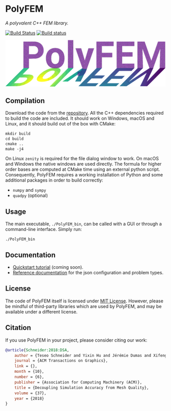 PolyFEM
=======

*A polyvalent C++ FEM library.*

[![Build Status](https://travis-ci.com/polyfem/polyfem.svg?branch=master)](https://travis-ci.com/polyfem/polyfem)
[![Build status](https://ci.appveyor.com/api/projects/status/tseks5d0kydqhjot/branch/master?svg=true)](https://ci.appveyor.com/project/teseoch/polyfem/branch/master)


[![Logo](img/polyfem.png)](https://github.com/polyfem/polyfem)


Compilation
-----------

Download the code from the [repository](https://github.com/polyfem/polyfem). All the C++ dependencies required to build the code are included. It should work on Windows, macOS and Linux, and it should build out of the box with CMake:

    mkdir build
    cd build
    cmake ..
    make -j4

On Linux `zenity` is required for the file dialog window to work. On macOS and Windows the native windows are used directly.
The formula for higher order bases are computed at CMake time using an external python script. Consequently, PolyFEM requires a working installation of Python and some additional packages in order to build correctly:

- `numpy` and `sympy`
- `quadpy` (optional)

Usage
-----

The main executable, `./PolyFEM_bin`, can be called with a GUI or through a command-line interface. Simply run: 

    ./PolyFEM_bin

Documentation
-------------

- [Quickstart tutorial](tutorial.md) (coming soon).
- [Reference documentation](documentation.md) for the json configuration and problem types.

License
-------

The code of PolyFEM itself is licensed under [MIT License](https://github.com/polyfem/polyfem/blob/master/LICENSE). However, please be mindful of third-party libraries which are used by PolyFEM, and may be available under a different license.

Citation
--------

If you use PolyFEM in your project, please consider citing our work:

```bibtex
@article{Schneider:2018:DSA,
    author = {Teseo Schneider and Yixin Hu and Jérémie Dumas and Xifeng Gao and Daniele Panozzo and Denis Zorin},
    journal = {ACM Transactions on Graphics},
    link = {},
    month = {10},
    number = {6},
    publisher = {Association for Computing Machinery (ACM)},
    title = {Decoupling Simulation Accuracy from Mesh Quality},
    volume = {37},
    year = {2018}
}
```

